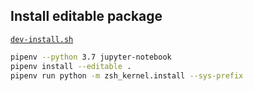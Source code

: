 
## Install editable package
[`dev-install.sh`](./dev-install.sh)
```sh
pipenv --python 3.7 jupyter-notebook
pipenv install --editable .
pipenv run python -m zsh_kernel.install --sys-prefix
```
